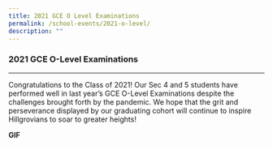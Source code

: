 ```yaml
---
title: 2021 GCE O Level Examinations
permalink: /school-events/2021-o-level/
description: ""
---
```

### **2021 GCE O-Level Examinations**
-----------------------------------------------------------------------------
Congratulations to the Class of 2021! Our Sec 4 and 5 students have performed well in last year’s GCE O-Level Examinations despite the challenges brought forth by the pandemic. We hope that the grit and perseverance displayed by our graduating cohort will continue to inspire Hillgrovians to soar to greater heights!

**GIF**